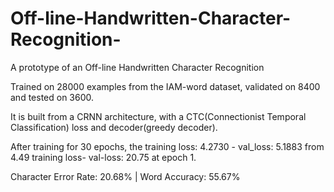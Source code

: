 # Off-line-Handwritten-Character-Recognition-
A prototype of an Off-line Handwritten Character Recognition 

Trained on 28000 examples from the IAM-word dataset, validated on 8400 and tested on 3600.

It is built from a CRNN architecture, with a CTC(Connectionist Temporal Classification) loss and decoder(greedy decoder).

After training for 30 epochs, the training loss: 4.2730 - val_loss: 5.1883 from 4.49 training loss- val-loss: 20.75 at epoch 1.

Character Error Rate: 20.68% |  Word Accuracy: 55.67%
